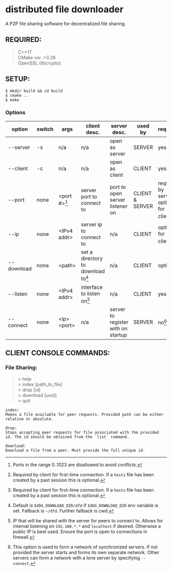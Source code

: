 # distributed file downloader

A P2P file sharing software for decentralized file sharing. 

## REQUIRED:
> C++17 \
> CMake ver. >3.28 \
> OpenSSL (libcrypto)

## SETUP:
```
$ mkdir build && cd build
$ cmake ..
$ make
```

### Options
| option   | switch | args           | client desc.              | server desc.                    | used by         | required?                                    |
| ------   | ------ | ----           | ------------              | ------------                    | -----------     | ---------                                    |
| --server | -s     | n/a            | n/a                       | open as server                  | SERVER          | yes                                          |
| --client | -c     | n/a            | n/a                       | open as client                  | CLIENT          | yes                                          |
| --port   | none   | \<port #\>[^1] | server port to connect to | port to open server listener on | CLIENT & SERVER | required by server. optional for client.[^2] |
| --ip     | none   | \<IPv4 addr\>  | server ip to connect to   | n/a                             | CLIENT          | optional for client.[^2]                     |
| --download | none | \<path\> | set a directory to download to[^3] | n/a | CLIENT | optional |
| --listen | none | \<IPv4 addr\> | interface to listen on[^4] | n/a | CLIENT | yes |
| --connect | none | \<ip\> \<port\> | n/a | server to register with on startup | SERVER | no[^5] |


[^1]: Ports in the range 0..1023 are disallowed to avoid conflicts. 
[^2]: Required by client for first-time connection. If a `hosts` file has been created by a past session this is optional.
[^3]: Default is `$XDG_DOWNLOAD_DIR/dfd` if `$XDG_DOWNLOAD_DIR` env variable is set. Fallback is `~/dfd`. Further fallback is cwd.
[^4]: IP that will be shared with the server for peers to connect to. Allows for internal listening on `192.168.*.*` and `localhost` if desired. Otherwise a public IP is best used. Ensure the port is open to connections in firewall.
[^5]: This option is used to form a network of synchronized servers. If not provided the server starts and forms its own separate network. Other servers can form a network with a lone server by specifying `--connect`.

## CLIENT CONSOLE COMMANDS:

### File Sharing:
> \> help \
> \> index \[path_to_file\] \
> \> drop  \[id\] \
> \> download  \[uuid\] \
> \> quit 

```
index:
Makes a file available for peer requests. Provided path can be either relative or absolute.
```

```
drop:
Stops accepting peer requests for file associated with the provided id. The id should be obtained from the `list` command.
```

```
download:
Download a file from a peer. Must provide the full unique id. 
```
